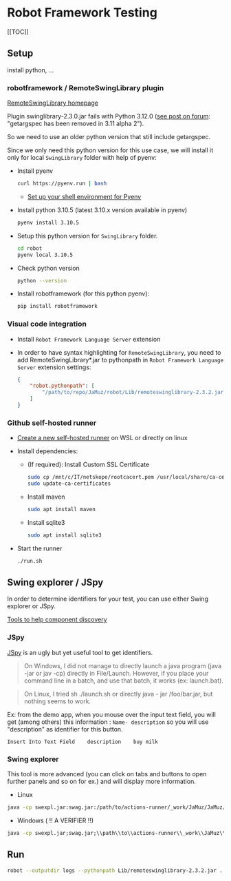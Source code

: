 # Robot Framework Testing #

[[TOC]]

## Setup ##

install python, ...

### robotframework / RemoteSwingLibrary plugin ###

[RemoteSwingLibrary homepage](https://github.com/robotframework/remoteswinglibrary)

Plugin swinglibrary-2.3.0.jar fails with Python 3.12.0 ([see post on forum](https://forum.robotframework.org/t/error-in-library-remoteswinglibrary-adding-keyword/6125/3): "getargspec has been removed in 3.11 alpha 2").

So we need to use an older python version that still include getargspec.

Since we only need this python version for this use case, we will install it only for local `SwingLibrary` folder with help of pyenv:

- Install pyenv

  ```bash
  curl https://pyenv.run | bash
  ```

  - [Set up your shell environment for Pyenv](https://github.com/pyenv/pyenv#set-up-your-shell-environment-for-pyenv)

- Install python 3.10.5 (latest 3.10.x version available in pyenv)

  ```bash
  pyenv install 3.10.5
  ```

- Setup this python version for `SwingLibrary` folder.

  ```bash
  cd robot
  pyenv local 3.10.5
  ```

- Check python version

  ```bash
  python --version
  ```

- Install robotframework (for this python pyenv):

  ```bash
  pip install robotframework
  ```

### Visual code integration ###

- Install `Robot Framework Language Server` extension

- In order to have syntax highlighting for `RemoteSwingLibrary`, you need to add RemoteSwingLibrary*.jar to pythonpath in `Robot Framework Language Server` extension settings:

  ```json
  {
      "robot.pythonpath": [
          "/path/to/repo/JaMuz/robot/Lib/remoteswinglibrary-2.3.2.jar"
      ]
  }
  ```

### Github self-hosted runner ###

- [Create a new self-hosted runner](https://github.com/phramusca/JaMuz/settings/actions/runners/new) on WSL or directly on linux

- Install dependencies:
  - (If required): Install Custom SSL Certificate

    ```bash
    sudo cp /mnt/c/IT/netskope/rootcacert.pem /usr/local/share/ca-certificates/
    sudo update-ca-certificates
    ```

  - Install maven

    ```bash
    sudo apt install maven
    ```

  - Install sqlite3

    ```bash
    sudo apt install sqlite3
    ```

- Start the runner

  ```bash
  ./run.sh
  ```


## Swing explorer / JSpy ##

In order to determine identifiers for your test, you can use either Swing explorer or JSpy.

[Tools to help component discovery](https://github.com/robotframework/SwingLibrary/wiki/Getting-Started#tools-to-help-component-discovery)

### JSpy ###

[JSpy](https://code.google.com/archive/p/robotframework-javatools/wikis/JSpy.wiki) is an ugly but yet useful tool to get identifiers.

> On Windows, I did not manage to directly launch a java program (java -jar or jav -cp) directly in File/Launch. However, if you place your command line in a batch, and use that batch, it works (ex: launch.bat).

> On Linux, I tried sh ./launch.sh or directly java - jar /foo/bar.jar, but nothing seems to work.

Ex: from the demo app, when you mouse over the input text field, you will get (among others) this information : ``Name- description`` so you will use "description" as identifier for this button.

```robot
Insert Into Text Field    description    buy milk
```

### Swing explorer ###

This tool is more advanced (you can click on tabs and buttons to open further panels and so on for ex.) and will display more information.

- Linux

```bash
java -cp swexpl.jar:swag.jar:/path/to/actions-runner/_work/JaMuz/JaMuz/dist/JaMuz.jar org.swingexplorer.Launcher jamuz.Main
```

- Windows ( !! A VERIFIER !!)

```bat
java -cp swexpl.jar;swag.jar;\\path\\to\\actions-runner\\_work\\JaMuz\\JaMuz\\dist\\JaMuz.jar org.swingexplorer.Launcher jamuz.Main
```

## Run ##

```bash
robot --outputdir logs --pythonpath Lib/remoteswinglibrary-2.3.2.jar .
```
